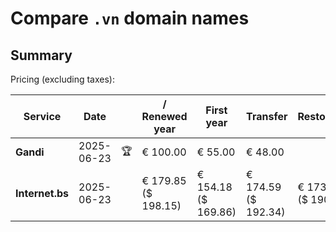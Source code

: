 # Compare `.vn` domain names

## Summary

Pricing (excluding taxes):

| Service | Date |  | / Renewed year | First year | Transfer | Restoration |
|--|--|--|--|--|--|--|
| **Gandi** | 2025-06-23 | 🏆 | € 100.00 | € 55.00 | € 48.00 |  |
| **Internet.bs** | 2025-06-23 |  | € 179.85<br>($ 198.15) | € 154.18<br>($ 169.86) | € 174.59<br>($ 192.34) | € 173.19<br>($ 190.85) |
